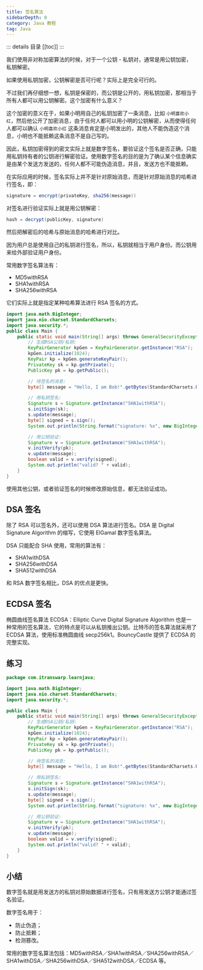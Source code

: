 ```yaml
---
title: 签名算法
sidebarDepth: 0
category: Java 教程
tag: Java
---
```


::: details 目录
[[toc]]
:::

我们使用非对称加密算法的时候，对于一个公钥 - 私钥对，通常是用公钥加密，私钥解密。

如果使用私钥加密，公钥解密是否可行呢？实际上是完全可行的。

不过我们再仔细想一想，私钥是保密的，而公钥是公开的，用私钥加密，那相当于所有人都可以用公钥解密。这个加密有什么意义？

这个加密的意义在于，如果小明用自己的私钥加密了一条消息，比如 ` 小明喜欢小红 `，然后他公开了加密消息，由于任何人都可以用小明的公钥解密，从而使得任何人都可以确认 ` 小明喜欢小红 ` 这条消息肯定是小明发出的，其他人不能伪造这个消息，小明也不能抵赖这条消息不是自己写的。

因此，私钥加密得到的密文实际上就是数字签名，要验证这个签名是否正确，只能用私钥持有者的公钥进行解密验证。使用数字签名的目的是为了确认某个信息确实是由某个发送方发送的，任何人都不可能伪造消息，并且，发送方也不能抵赖。

在实际应用的时候，签名实际上并不是针对原始消息，而是针对原始消息的哈希进行签名，即：

```java
signature = encrypt(privateKey, sha256(message))
```

对签名进行验证实际上就是用公钥解密：

```java
hash = decrypt(publicKey, signature)
```

然后把解密后的哈希与原始消息的哈希进行对比。

因为用户总是使用自己的私钥进行签名，所以，私钥就相当于用户身份。而公钥用来给外部验证用户身份。

常用数字签名算法有：

- MD5withRSA
- SHA1withRSA
- SHA256withRSA

它们实际上就是指定某种哈希算法进行 RSA 签名的方式。

```java
import java.math.BigInteger;
import java.nio.charset.StandardCharsets;
import java.security.*;
public class Main {
    public static void main(String[] args) throws GeneralSecurityException {
        // 生成RSA公钥/私钥:
        KeyPairGenerator kpGen = KeyPairGenerator.getInstance("RSA");
        kpGen.initialize(1024);
        KeyPair kp = kpGen.generateKeyPair();
        PrivateKey sk = kp.getPrivate();
        PublicKey pk = kp.getPublic();

        // 待签名的消息:
        byte[] message = "Hello, I am Bob!".getBytes(StandardCharsets.UTF_8);

        // 用私钥签名:
        Signature s = Signature.getInstance("SHA1withRSA");
        s.initSign(sk);
        s.update(message);
        byte[] signed = s.sign();
        System.out.println(String.format("signature: %x", new BigInteger(1, signed)));

        // 用公钥验证:
        Signature v = Signature.getInstance("SHA1withRSA");
        v.initVerify(pk);
        v.update(message);
        boolean valid = v.verify(signed);
        System.out.println("valid? " + valid);
    }
}
```


使用其他公钥，或者验证签名的时候修改原始信息，都无法验证成功。

## DSA 签名

除了 RSA 可以签名外，还可以使用 DSA 算法进行签名。DSA 是 Digital Signature Algorithm 的缩写，它使用 ElGamal 数字签名算法。

DSA 只能配合 SHA 使用，常用的算法有：

- SHA1withDSA
- SHA256withDSA
- SHA512withDSA

和 RSA 数字签名相比，DSA 的优点是更快。

## ECDSA 签名

椭圆曲线签名算法 ECDSA：Elliptic Curve Digital Signature Algorithm 也是一种常用的签名算法，它的特点是可以从私钥推出公钥。比特币的签名算法就采用了 ECDSA 算法，使用标准椭圆曲线 secp256k1。BouncyCastle 提供了 ECDSA 的完整实现。

## 练习

```java
package com.itranswarp.learnjava;

import java.math.BigInteger;
import java.nio.charset.StandardCharsets;
import java.security.*;

public class Main {
	public static void main(String[] args) throws GeneralSecurityException {
		// 生成RSA公钥/私钥:
		KeyPairGenerator kpGen = KeyPairGenerator.getInstance("RSA");
		kpGen.initialize(1024);
		KeyPair kp = kpGen.generateKeyPair();
		PrivateKey sk = kp.getPrivate();
		PublicKey pk = kp.getPublic();

		// 待签名的消息:
		byte[] message = "Hello, I am Bob!".getBytes(StandardCharsets.UTF_8);

		// 用私钥签名:
		Signature s = Signature.getInstance("SHA1withRSA");
		s.initSign(sk);
		s.update(message);
		byte[] signed = s.sign();
		System.out.println(String.format("signature: %x", new BigInteger(1, signed)));

		// 用公钥验证:
		Signature v = Signature.getInstance("SHA1withRSA");
		v.initVerify(pk);
		v.update(message);
		boolean valid = v.verify(signed);
		System.out.println("valid? " + valid);
	}
}
```

## 小结

数字签名就是用发送方的私钥对原始数据进行签名，只有用发送方公钥才能通过签名验证。

数字签名用于：

- 防止伪造；
- 防止抵赖；
- 检测篡改。

常用的数字签名算法包括：MD5withRSA／SHA1withRSA／SHA256withRSA／SHA1withDSA／SHA256withDSA／SHA512withDSA／ECDSA 等。

